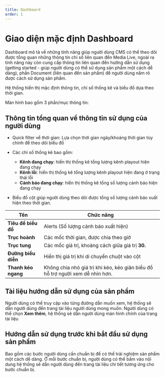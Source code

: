 ```yaml
---
title: Dashboard
order: 1
---
```


# Giao diện mặc định Dashboard

Dashboard mô tả về những tính năng giúp người dùng CMS có thể theo dõi được tổng quan những thông tin chỉ số liên quan đến Media Live, ngoài ra tính năng này còn cung cấp thông tin liên quan đến hướng dẫn sử dụng (getting started - giúp người dùng có thể sử dụng sản phẩm một cách dễ dàng), phần Document (liên quan đến sản phẩm) để người dùng nắm rõ được cách sử dụng sản phẩm.

Hệ thống hiển thị mặc định thông tin, chỉ số thống kê và biểu đồ dựa theo thời gian.

Màn hình bao gồm 3 phần/mục thông tin:


## Thông tin tổng quan về thông tin sử dụng của người dùng

* Quick filter về thời gian: Lựa chọn thời gian ngày/khoảng thời gian tùy chỉnh để theo dõi biểu đồ
* Các chỉ số thống kê bao gồm: 

  - **Kênh đang chạy**: hiển thị thống kê tổng lượng kênh playout hiện đang chạy
  - **Kênh lỗi**: hiển thị thống kê tổng lượng kênh playout hiện đang ờ trạng thái lỗi
  - **Cảnh báo đang chạy**: hiển thị thống kê tổng số lượng cảnh báo hiện đang chạy 


* Biểu đồ cột giúp người dùng theo dõi được tổng số lượng cảnh báo xuất hiện theo thời gian.

| Tên                 | Chức năng                                                    |
| ------------------- | ------------------------------------------------------------ |
| **Tiêu đề biểu đồ** | Alerts (Số lượng cảnh báo xuất hiện)                         |
| **Trục hoành**      | Các mốc thời gian, được chia theo giờ                        |
| **Trục tung**       | Các mốc giá trị, khoảng cách giữa giá trị **30.**            |
| **Đường biểu diễn** | Hiển thị giá trị khi di chuyển chuột vào cột                 |
| **Thanh kéo ngang** | Không chia nhỏ giá trị khi kéo, kéo giãn biểu đồ hỗ trợ người xem dễ nhìn hơn. |

## Tài liệu hướng dẫn sử dụng của sản phẩm 

Người dùng có thể truy cập vào từng đường dẫn muốn xem, hệ thống sẽ dẫn người dùng đến trang tài liệu người dùng mong muốn. Người dùng có thể chọn **Xem thêm**, hệ thống sẽ dẫn người dùng màn hình chính của trang tài liệu



## Hướng dẫn sử dụng trước khi bắt đầu sử dụng sản phẩm

Bao gồm các bước người dùng cần chuẩn bị để có thể trải nghiệm sản phẩm một cách dễ dàng. Ở mỗi bước chuẩn bị, người dùng có thể bấm vào nội dung hệ thống sẽ dẫn người dùng đến trang tài liệu chi tiết tương ứng cho bước chuẩn bị.